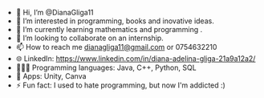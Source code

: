 - 👋 Hi, I’m @DianaGliga11
- 👀 I’m interested in programming, books and inovative ideas.
- 🌱 I’m currently learning mathematics and programming .
- 💞️ I’m looking to collaborate on an internship.
- 📫 How to reach me dianagliga11@gmail.com or 0754632210
- 🌐 LinkedIn: https://www.linkedin.com/in/diana-adelina-gliga-21a9a12a2/
- 👩🏻‍💻 Programming languages: Java, C++, Python, SQL
- 📱 Apps: Unity, Canva
- ⚡ Fun fact: I used to hate programming, but now I'm addicted :)
